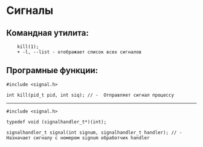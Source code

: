 # Сигналы

## Командная утилита:
        kill(1);
        + -l, --list - отображает список всех сигналов


## Програмные функции:
    #include <signal.h>
     
    int kill(pid_t pid, int siq); // -  Отправляет сигнал процессу
---
    #include <signal.h>

    typedef void (signalhandler_t*)(int);

    signalhandler_t signal(int signum, signalhandler_t handler); // - Назначает сигналу с номером signum обработчик handler
